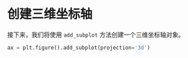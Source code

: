 # 创建三维坐标轴

接下来，我们将使用 `add_subplot` 方法创建一个三维坐标轴对象。

```python
ax = plt.figure().add_subplot(projection='3d')
```
